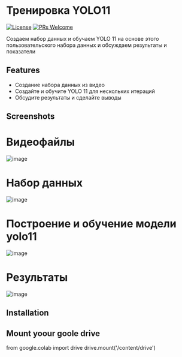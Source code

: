 # Тренировка YOLO11

[![License](https://img.shields.io/badge/license-MIT-blue.svg)](LICENSE)
[![PRs Welcome](https://img.shields.io/badge/PRs-welcome-brightgreen.svg)](CONTRIBUTING.md)

Создаем набор данных и обучаем YOLO 11 на основе этого пользовательского набора данных и обсуждаем результаты и показатели
## Features

- Создание набора данных из видео
- Создайте и обучите YOLO 11 для нескольких итераций
- Обсудите результаты и сделайте выводы

## Screenshots
# Видеофайлы 
![image](https://github.com/user-attachments/assets/a7bb43d7-8bfc-4660-871c-bf4efeb479c0)
# Набор данных 
![image](https://github.com/user-attachments/assets/2c03bcbe-958f-4d1d-a90d-e2b32cd69d5d)
# Построение и обучение модели yolo11 
![image](https://github.com/user-attachments/assets/e5ae52a9-6a74-49cc-bc87-114c2de597f9)
 
# Результаты 
![image](https://github.com/user-attachments/assets/f5eeb9b4-78a8-4f45-be44-8a41a422f1af)


## Installation

## Mount yoour goole drive
from google.colab import drive
drive.mount('/content/drive')
